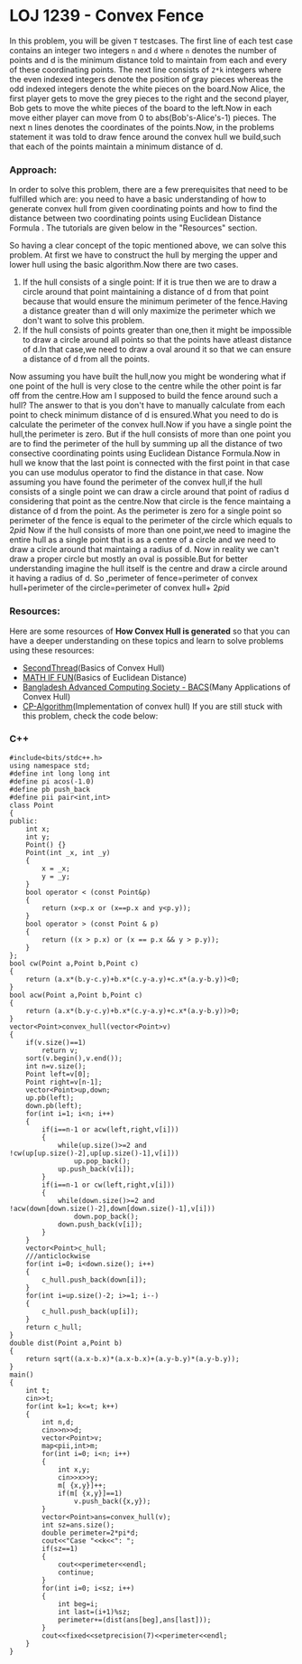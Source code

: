 # LOJ 1239 - Convex Fence

In this problem, you will be given `T` testcases. The first line of each test case contains an integer two integers `n` and `d` where `n` denotes the number of points and d is the minimum distance told to maintain from each and every of these coordinating points. The next line consists of `2*k` integers where the even indexed integers denote the position of gray pieces whereas the odd indexed integers denote the white pieces on the board.Now Alice, the first player gets to move the grey pieces to the right and the second player, Bob gets to move the white pieces of the board to the left.Now in each move either player can move from 0 to abs(Bob's-Alice's-1) pieces.
The next n lines denotes the coordinates of the points.Now, in the problems statement it was told to draw fence around the convex hull we build,such that each of the points maintain a minimum distance of d.


### Approach:
In order to solve this problem, there are a few prerequisites that need to be fulfilled which are: you need to have a basic understanding of how to generate convex hull from given coordinating points and how to find the distance between two coordinating points using Euclidean Distance Formula . The tutorials are given below in the "Resources" section.

So having a clear concept of the topic mentioned above, we can solve this problem.
At first we have to construct the hull by merging the upper and lower hull using the basic algorithm.Now there are two cases.
1) If the hull consists of a single point: If it is true then we are to draw a circle around that point maintaining a distance of d from that point because that would ensure the minimum perimeter of the fence.Having a distance greater than d will only maximize the perimeter which we don't want to solve this problem.
2) If the hull consists of points greater than one,then it might be impossible to draw a circle around all points so that the points have atleast distance of d.In that case,we need to draw a oval around it so that we can ensure a distance of d from all the points.

Now assuming you have built the hull,now you might be wondering what if one point of the hull is very close to the centre while the other point is far off from the centre.How am I supposed to build the fence around such a hull?
The answer to that is you don't have to manually calculate from each point to check minimum distance of d is ensured.What you need to do is calculate the perimeter of the convex hull.Now if you have a single point the hull,the perimeter is zero.
But if the hull consists of more than one point you are to find the perimeter of the hull by summing up all the distance of two consective coordinating points using Euclidean Distance Formula.Now in hull we know that the last point is connected with the first point in that case you can use modulus operator to find the distance in that case.
Now assuming you have found the perimeter of the convex hull,if the hull consists of a single point we can draw a circle around that point of radius d considering that point as the centre.Now that circle is the fence maintaing a distance of d from the point.
As the perimeter is zero for a single point so perimeter of the fence is equal to the perimeter of the circle which equals to 2*pi*d
Now if the hull consists of more than one point,we need to imagine the entire hull as a single point that is as a centre of a circle and we need to draw a circle around that maintaing a radius of d.
Now in reality we can't draw a proper circle but mostly an oval is possible.But for better understanding imagine the hull itself is the centre and draw a circle around it having a radius of d.
So ,perimeter of fence=perimeter of convex hull+perimeter of the circle=perimeter of convex hull+ 2*pi*d
### Resources:
Here are some resources of **How Convex Hull is generated** so that you can have a deeper understanding on these topics and learn to solve problems using these resources:
- [SecondThread](https://www.youtube.com/watch?v=G51AjY8tIcA&t=1039s)(Basics of Convex Hull)
- [MATH IF FUN](https://www.mathsisfun.com/algebra/distance-2-points.html)(Basics of Euclidean Distance)
- [Bangladesh Advanced Computing Society - BACS](https://www.youtube.com/watch?v=XMxWarChnZ0)(Many Applications of Convex Hull)
- [CP-Algorithm](https://cp-algorithms.com/geometry/grahams-scan-convex-hull.html)(Implementation of convex hull)
If you are still stuck with this problem, check the code below:
### C++
```
#include<bits/stdc++.h>
using namespace std;
#define int long long int
#define pi acos(-1.0)
#define pb push_back
#define pii pair<int,int>
class Point
{
public:
    int x;
    int y;
    Point() {}
    Point(int _x, int _y)
    {
        x = _x;
        y = _y;
    }
    bool operator < (const Point&p)
    {
        return (x<p.x or (x==p.x and y<p.y));
    }
    bool operator > (const Point & p)
    {
        return ((x > p.x) or (x == p.x && y > p.y));
    }
};
bool cw(Point a,Point b,Point c)
{
    return (a.x*(b.y-c.y)+b.x*(c.y-a.y)+c.x*(a.y-b.y))<0;
}
bool acw(Point a,Point b,Point c)
{
    return (a.x*(b.y-c.y)+b.x*(c.y-a.y)+c.x*(a.y-b.y))>0;
}
vector<Point>convex_hull(vector<Point>v)
{
    if(v.size()==1)
        return v;
    sort(v.begin(),v.end());
    int n=v.size();
    Point left=v[0];
    Point right=v[n-1];
    vector<Point>up,down;
    up.pb(left);
    down.pb(left);
    for(int i=1; i<n; i++)
    {
        if(i==n-1 or acw(left,right,v[i]))
        {
            while(up.size()>=2 and !cw(up[up.size()-2],up[up.size()-1],v[i])) 
                up.pop_back();
            up.push_back(v[i]);
        }
        if(i==n-1 or cw(left,right,v[i]))
        {
            while(down.size()>=2 and !acw(down[down.size()-2],down[down.size()-1],v[i]))
                down.pop_back();
            down.push_back(v[i]);
        }
    }
    vector<Point>c_hull;
    ///anticlockwise
    for(int i=0; i<down.size(); i++)
    {
        c_hull.push_back(down[i]);
    }
    for(int i=up.size()-2; i>=1; i--)
    {
        c_hull.push_back(up[i]);
    }
    return c_hull;
}
double dist(Point a,Point b)
{
    return sqrt((a.x-b.x)*(a.x-b.x)+(a.y-b.y)*(a.y-b.y));
}
main()
{
    int t;
    cin>>t;
    for(int k=1; k<=t; k++)
    {
        int n,d;
        cin>>n>>d;
        vector<Point>v;
        map<pii,int>m;
        for(int i=0; i<n; i++)
        {
            int x,y;
            cin>>x>>y;
            m[ {x,y}]++;
            if(m[ {x,y}]==1)
                v.push_back({x,y});
        }
        vector<Point>ans=convex_hull(v);
        int sz=ans.size();
        double perimeter=2*pi*d;
        cout<<"Case "<<k<<": ";
        if(sz==1)
        {
            cout<<perimeter<<endl;
            continue;
        }
        for(int i=0; i<sz; i++)
        {
            int beg=i;
            int last=(i+1)%sz;
            perimeter+=(dist(ans[beg],ans[last]));
        }
        cout<<fixed<<setprecision(7)<<perimeter<<endl;
    }
}
```
